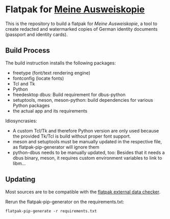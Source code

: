 # Flatpak for [Meine Ausweiskopie](https://github.com/varbin/ausweiskopie)

This is the repository to build a flatpak for _Meine Ausweiskopie_, a tool to create redacted and watermarked copies of German identity documents (passport and identity cards).

## Build Process

The build instruction installs the following packages:
  - freetype (font/text rendering engine)
  - fontconfig (locate fonts)
  - Tcl and Tk
  - Python
  - freedesktop dbus: Build requirement for dbus-python
  - setuptools, meson, meson-python: build dependencies for various Python packages
  - the actual app and its requirements

Idiosyncrasies:
 - A custom Tcl/Tk and therefore Python version are only used because the provided Tk/Tcl is build without proper font support.
 - meson and setuptools must be manually updated in the respective file, as flatpak-pip-generator will ignore them
 - python-dbus needs to be manually updated, too: Besides that it needs a dbus binary, meson, it requires custom environment variables to link to libm...

## Updating

Most sources are to be compatible with the [flatpak external data checker](https://github.com/flathub-infra/flatpak-external-data-checker).

Rerun the flatpak-pip-generator on the requirements.txt:
```
flatpak-pip-generate -r requirements.txt
```
